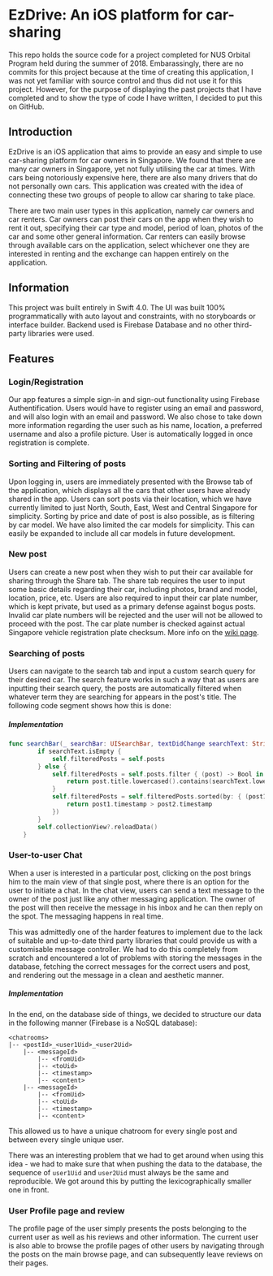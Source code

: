 # EzDrive: An iOS platform for car-sharing

This repo holds the source code for a project completed for NUS Orbital Program held during the summer of 2018.
Embarassingly, there are no commits for this project because at the time of creating this application, I was not yet 
familiar with source control and thus did not use it for this project. However, for the purpose of displaying the 
past projects that I have completed and to show the type of code I have written, I decided to put this on GitHub.

## Introduction

EzDrive is an iOS application that aims to provide an easy and simple to use car-sharing platform for car owners in Singapore. 
We found that there are many car owners in Singapore, yet not fully utilising the car at times. With cars being notoriously 
expensive here, there are also many drivers that do not personally own cars. This application was created with the idea of 
connecting these two groups of people to allow car sharing to take place.

There are two main user types in this application, namely car owners and car renters. Car owners can post their cars on the 
app when they wish to rent it out, specifying their car type and model, period of loan, photos of the car and some other 
general information. Car renters can easily browse through available cars on the application, select whichever one they are 
interested in renting and the exchange can happen entirely on the application. 

## Information

This project was built entirely in Swift 4.0. The UI was built 100% programmatically with auto layout and constraints, with no storyboards or interface builder. Backend used is Firebase Database and no other third-party libraries were used.

## Features

### Login/Registration

Our app features a simple sign-in and sign-out functionality using Firebase Authentification. Users would have to register using an email and password, and will also login with an email and password. We also chose to take down more information regarding the user such as his name, location, a preferred username and also a profile picture. User is automatically logged in once registration is complete. 

### Sorting and Filtering of posts

Upon logging in, users are immediately presented with the Browse tab of the application, which displays all the cars that other users have already shared in the app. Users can sort posts via their location, which we have currently limited to just North, South, East, West and Central Singapore for simplicity. Sorting by price and date of post is also possible, as is filtering by car model. We have also limited the car models for simplicity. This can easily be expanded to include all car models in future development.

### New post

Users can create a new post when they wish to put their car available for sharing through the Share tab. The share tab requires the user to input some basic details regarding their car, including photos, brand and model, location, price, etc. Users are also required to input their car plate number, which is kept private, but used as a primary defense against bogus posts. Invalid car plate numbers will be rejected and the user will not be allowed to proceed with the post. The car plate number is checked against actual Singapore vehicle registration plate checksum. More info on the [wiki page](https://en.wikipedia.org/wiki/Vehicle_registration_plates_of_Singapore).

### Searching of posts

Users can navigate to the search tab and input a custom search query for their desired car. The search feature works in such a way that as users are inputting their search query, the posts are automatically filtered when whatever term they are searching for appears in the post's title. The following code segment shows how this is done:

##### Implementation

```swift
func searchBar(_ searchBar: UISearchBar, textDidChange searchText: String) {
        if searchText.isEmpty {
            self.filteredPosts = self.posts
        } else {
            self.filteredPosts = self.posts.filter { (post) -> Bool in
                return post.title.lowercased().contains(searchText.lowercased()) || post.description.lowercased().contains(searchText.lowercased())
            }
            self.filteredPosts = self.filteredPosts.sorted(by: { (post1, post2) -> Bool in
                return post1.timestamp > post2.timestamp
            })
        }
        self.collectionView?.reloadData()
    }
```


### User-to-user Chat

When a user is interested in a particular post, clicking on the post brings him to the main view of that single post, where 
there is an option for the user to initiate a chat. In the chat view, users can send a text message to the owner of the post just like any other messaging application. The owner of the post will then receive the message in his inbox and he can then reply on the spot. The messaging happens in real time. 

This was admittedly one of the harder features to implement due to the lack of suitable and up-to-date third party libraries that could provide us with a customisable message controller. We had to do this completely from scratch and encountered a lot of problems with storing the messages in the database, fetching the correct messages for the correct users and post, and rendering out the message in a clean and aesthetic manner.

##### Implementation

In the end, on the database side of things, we decided to structure our data in the following manner (Firebase is a NoSQL database):

```
<chatrooms>
|-- <postId>_<user1Uid>_<user2Uid>
    |-- <messageId>
        |-- <fromUid>
        |-- <toUid>
        |-- <timestamp>
        |-- <content>
    |-- <messageId>
        |-- <fromUid>
        |-- <toUid>
        |-- <timestamp>
        |-- <content>
```

This allowed us to have a unique chatroom for every single post and between every single unique user.

There was an interesting problem that we had to get around when using this idea - we had to make sure that when pushing the data to the database, the sequence of `user1Uid` and `user2Uid` must always be the same and reproducible. We got around this by putting the lexicographically smaller one in front.

### User Profile page and review

The profile page of the user simply presents the posts belonging to the current user as well as his reviews and other information. The current user is also able to browse the profile pages of other users by navigating through the posts on the main browse page, and can subsequently leave reviews on their pages.
